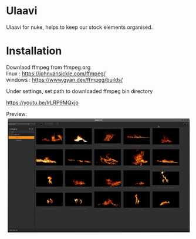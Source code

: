 # Ulaavi
Ulaavi for nuke, helps to keep our stock elements organised.

# Installation
Downlaod ffmpeg from ffmpeg.org<br>
linux : https://johnvansickle.com/ffmpeg/ <br>
windows : https://www.gyan.dev/ffmpeg/builds/

Under settings, set path to downloaded ffmpeg bin directory

https://youtu.be/IrLRP9MQxjo

Preview:
![image not found](https://github.com/arunvfx/Ulaavi/blob/master/preview.png?raw=true)
